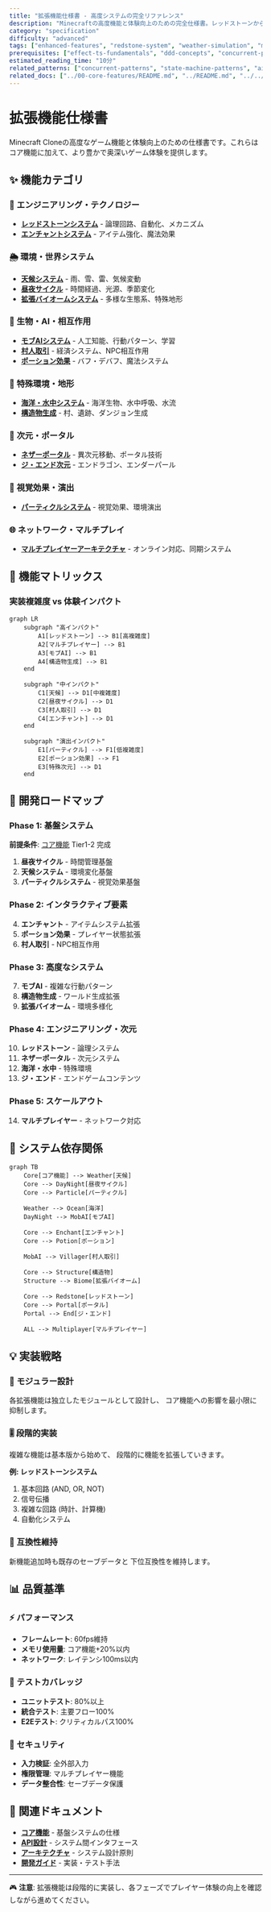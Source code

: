 ```yaml
---
title: "拡張機能仕様書 - 高度システムの完全リファレンス"
description: "Minecraftの高度機能と体験向上のための完全仕様書。レッドストーンからマルチプレイヤーまでの高度なシステム設計。"
category: "specification"
difficulty: "advanced"
tags: ["enhanced-features", "redstone-system", "weather-simulation", "multiplayer", "advanced-mechanics", "ai-systems"]
prerequisites: ["effect-ts-fundamentals", "ddd-concepts", "concurrent-programming", "ai-basics"]
estimated_reading_time: "10分"
related_patterns: ["concurrent-patterns", "state-machine-patterns", "ai-behavior-patterns"]
related_docs: ["../00-core-features/README.md", "../README.md", "../../01-architecture/README.md"]
---
```


# 拡張機能仕様書

Minecraft Cloneの高度なゲーム機能と体験向上のための仕様書です。これらはコア機能に加えて、より豊かで奥深いゲーム体験を提供します。

## ✨ 機能カテゴリ

### 🔧 **エンジニアリング・テクノロジー**
- **[レッドストーンシステム](01-redstone-system.md)** - 論理回路、自動化、メカニズム
- **[エンチャントシステム](06-enchantment-system.md)** - アイテム強化、魔法効果

### 🌦️ **環境・世界システム**
- **[天候システム](02-weather-system.md)** - 雨、雪、雷、気候変動
- **[昼夜サイクル](03-day-night-cycle.md)** - 時間経過、光源、季節変化
- **[拡張バイオームシステム](12-extended-biome-system.md)** - 多様な生態系、特殊地形

### 🧬 **生物・AI・相互作用**
- **[モブAIシステム](04-mob-ai-system.md)** - 人工知能、行動パターン、学習
- **[村人取引](05-villager-trading.md)** - 経済システム、NPC相互作用
- **[ポーション効果](07-potion-effects.md)** - バフ・デバフ、魔法システム

### 🌊 **特殊環境・地形**
- **[海洋・水中システム](11-ocean-underwater-system.md)** - 海洋生物、水中呼吸、水流
- **[構造物生成](09-structure-generation.md)** - 村、遺跡、ダンジョン生成

### 🌌 **次元・ポータル**
- **[ネザーポータル](08-nether-portals.md)** - 異次元移動、ポータル技術
- **[ジ・エンド次元](13-the-end-dimension.md)** - エンドラゴン、エンダーパール

### 🎨 **視覚効果・演出**
- **[パーティクルシステム](14-particle-system.md)** - 視覚効果、環境演出

### 🌐 **ネットワーク・マルチプレイ**
- **[マルチプレイヤーアーキテクチャ](10-multiplayer-architecture.md)** - オンライン対応、同期システム

## 🎯 機能マトリックス

### 実装複雑度 vs 体験インパクト

```mermaid
graph LR
    subgraph "高インパクト"
        A1[レッドストーン] --> B1[高複雑度]
        A2[マルチプレイヤー] --> B1
        A3[モブAI] --> B1
        A4[構造物生成] --> B1
    end

    subgraph "中インパクト"
        C1[天候] --> D1[中複雑度]
        C2[昼夜サイクル] --> D1
        C3[村人取引] --> D1
        C4[エンチャント] --> D1
    end

    subgraph "演出インパクト"
        E1[パーティクル] --> F1[低複雑度]
        E2[ポーション効果] --> F1
        E3[特殊次元] --> D1
    end
```

## 🚀 開発ロードマップ

### Phase 1: 基盤システム
**前提条件**: [コア機能](../00-core-features/) Tier1-2 完成
1. **昼夜サイクル** - 時間管理基盤
2. **天候システム** - 環境変化基盤
3. **パーティクルシステム** - 視覚効果基盤

### Phase 2: インタラクティブ要素
4. **エンチャント** - アイテムシステム拡張
5. **ポーション効果** - プレイヤー状態拡張
6. **村人取引** - NPC相互作用

### Phase 3: 高度なシステム
7. **モブAI** - 複雑な行動パターン
8. **構造物生成** - ワールド生成拡張
9. **拡張バイオーム** - 環境多様化

### Phase 4: エンジニアリング・次元
10. **レッドストーン** - 論理システム
11. **ネザーポータル** - 次元システム
12. **海洋・水中** - 特殊環境
13. **ジ・エンド** - エンドゲームコンテンツ

### Phase 5: スケールアウト
14. **マルチプレイヤー** - ネットワーク対応

## 🔗 システム依存関係

```mermaid
graph TB
    Core[コア機能] --> Weather[天候]
    Core --> DayNight[昼夜サイクル]
    Core --> Particle[パーティクル]

    Weather --> Ocean[海洋]
    DayNight --> MobAI[モブAI]

    Core --> Enchant[エンチャント]
    Core --> Potion[ポーション]

    MobAI --> Villager[村人取引]

    Core --> Structure[構造物]
    Structure --> Biome[拡張バイオーム]

    Core --> Redstone[レッドストーン]
    Core --> Portal[ポータル]
    Portal --> End[ジ・エンド]

    ALL --> Multiplayer[マルチプレイヤー]
```

## 💡 実装戦略

### 🧩 **モジュラー設計**
各拡張機能は独立したモジュールとして設計し、
コア機能への影響を最小限に抑制します。

### 🎚️ **段階的実装**
複雑な機能は基本版から始めて、
段階的に機能を拡張していきます。

**例: レッドストーンシステム**
1. 基本回路 (AND, OR, NOT)
2. 信号伝播
3. 複雑な回路 (時計、計算機)
4. 自動化システム

### 🔄 **互換性維持**
新機能追加時も既存のセーブデータと
下位互換性を維持します。

## 📊 品質基準

### ⚡ **パフォーマンス**
- **フレームレート**: 60fps維持
- **メモリ使用量**: コア機能+20%以内
- **ネットワーク**: レイテンシ100ms以内

### 🧪 **テストカバレッジ**
- **ユニットテスト**: 80%以上
- **統合テスト**: 主要フロー100%
- **E2Eテスト**: クリティカルパス100%

### 🔐 **セキュリティ**
- **入力検証**: 全外部入力
- **権限管理**: マルチプレイヤー機能
- **データ整合性**: セーブデータ保護

## 🔗 関連ドキュメント

- **[コア機能](../00-core-features/)** - 基盤システムの仕様
- **[API設計](../02-api-design/)** - システム間インタフェース
- **[アーキテクチャ](../../01-architecture/)** - システム設計原則
- **[開発ガイド](../../03-guides/)** - 実装・テスト手法

---

🎮 **注意**: 拡張機能は段階的に実装し、各フェーズでプレイヤー体験の向上を確認しながら進めてください。